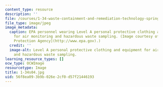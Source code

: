 ```yaml
---
content_type: resource
description: ''
file: /courses/1-34-waste-containment-and-remediation-technology-spring-2004/56f8ea093b9b026e2cf0d57f21446193_1-34s04.jpg
file_type: image/jpeg
image_metadata:
  caption: EPA personnel wearing Level A personal protective clothing and equipment
    for air monitoring and hazardous waste sampling. (Image courtesy of [U.S. Environmental
    Protection Agency](http://www.epa.gov).)
  credit: ''
  image-alt: Level A personal protective clothing and equipment for air monitoring
    and hazardous waste sampling.
learning_resource_types: []
ocw_type: OCWImage
resourcetype: Image
title: 1-34s04.jpg
uid: 56f8ea09-3b9b-026e-2cf0-d57f21446193
---
```

